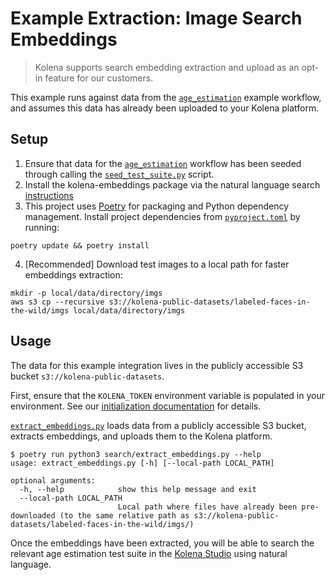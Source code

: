 # Example Extraction: Image Search Embeddings

> Kolena supports search embedding extraction and upload as an opt-in feature for our customers.

This example runs against data from the [`age_estimation`](../age_estimation) example workflow, and assumes this
data has already been uploaded to your Kolena platform.

## Setup

1. Ensure that data for the [`age_estimation`](../age_estimation) workflow has been seeded through calling the
[`seed_test_suite.py`](../age_estimation/age_estimation/seed_test_suite.py) script.
2. Install the kolena-embeddings package via the natural language search [instructions](https://docs.kolena.io/advanced-usage/set-up-natural-language-search/#poetry)
3. This project uses [Poetry](https://python-poetry.org/) for packaging and Python dependency management. Install project
dependencies from [`pyproject.toml`](./pyproject.toml) by running:

```shell
poetry update && poetry install
```

4. [Recommended] Download test images to a local path for faster embeddings extraction:

```shell
mkdir -p local/data/directory/imgs
aws s3 cp --recursive s3://kolena-public-datasets/labeled-faces-in-the-wild/imgs local/data/directory/imgs
```

## Usage

The data for this example integration lives in the publicly accessible S3 bucket `s3://kolena-public-datasets`.

First, ensure that the `KOLENA_TOKEN` environment variable is populated in your environment. See our
[initialization documentation](https://docs.kolena.io/installing-kolena/#initialization) for details.

[`extract_embeddings.py`](search/extract_embeddings.py) loads data from a publicly accessible S3 bucket, extracts embeddings,
and uploads them to the Kolena platform.

```shell
$ poetry run python3 search/extract_embeddings.py --help
usage: extract_embeddings.py [-h] [--local-path LOCAL_PATH]

optional arguments:
  -h, --help            show this help message and exit
  --local-path LOCAL_PATH
                        Local path where files have already been pre-downloaded (to the same relative path as s3://kolena-public-datasets/labeled-faces-in-the-wild/imgs/)
```

Once the embeddings have been extracted, you will be able to search the relevant
age estimation test suite in the [Kolena Studio](https://app.kolena.io/redirect/studio) using natural language.
